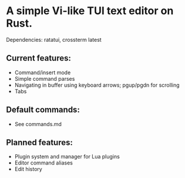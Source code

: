 # A simple Vi-like TUI text editor on Rust.
Dependencies: ratatui, crossterm latest
## Current features:
- Command/insert mode
- Simple command parses
- Navigating in buffer using keyboard arrows; pgup/pgdn for scrolling
- Tabs
## Default commands:
- See commands.md
## Planned features:
- Plugin system and manager for Lua plugins
- Editor command aliases
- Edit history
